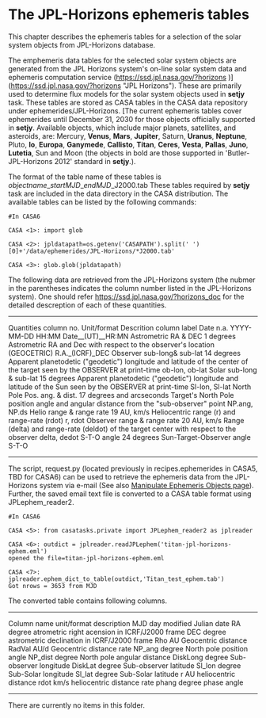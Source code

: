 

# The JPL-Horizons ephemeris tables 

This chapter describes the ephemeris tables for a selection of the solar system objects from JPL-Horizons database.

The emphemeris data tables for the selected solar system objects are generated from the JPL Horizons system\'s on-line solar system data and ephemeris computation service (https://ssd.jpl.nasa.gov/?horizons )](https://ssd.jpl.nasa.gov/?horizons "JPL Horizons"). These are primarily used to determine flux models for the solar system objects used in **setjy** task.  These tables are stored as CASA tables in the  CASA data repository under ephemerides/JPL-Horizons. [The current ephemeris tables cover ephemerides until December 31, 2030 for those objects officially supported in **setjy**. Available objects, which include major planets, satellites, and asteroids, are: Mercury, **Venus**, **Mars**, **Jupiter**, Saturn, **Uranus**, **Neptune**, Pluto, **Io**, **Europa**, **Ganymede**, **Callisto**, **Titan**, **Ceres**, **Vesta**, **Pallas**, **Juno**, **Lutetia**, Sun and Moon (the objects in bold are those supported in \'Butler-JPL-Horizons 2012\' standard in **setjy**.). 

The format of the table name of these tables is *objectname*\_*startMJD*\_*endMJD*\_J2000.tab These tables required by **setjy** task are included in the data directory in the CASA distribution. The available tables can be listed by the following commands:

 

```
#In CASA6

CASA <1>: import glob

CASA <2>: jpldatapath=os.getenv('CASAPATH').split(' ')[0]+'/data/ephemerides/JPL-Horizons/*J2000.tab'

CASA <3>: glob.glob(jpldatapath)
```

 

The following data are retrieved from the JPL-Horizons system (the nubmer in the parentheses indicates the column number listed in the JPL-Horizons system). One should refer https://ssd.jpl.nasa.gov/?horizons_doc for the detailed descreption of each of these quantities.

  ------------------------------- ------------ ------------------------ ---------------------------------------------------------------------------------------------------------------------------------------------------------------------------------- -----------------------
  Quantities                      column no.   Unit/format              Descrition                                                                                                                                                                         column label
  Date                            n.a.         YYYY-MM-DD HH:MM                                                                                                                                                                                            Date\_\_(UT)\_\_HR:MN
  Astrometric RA & DEC            1            degrees                  Astrometric RA and Dec with respect to the observer\'s location (GEOCETRIC)                                                                                                        R.A.\_(ICRF)\_DEC
  Observer sub-long& sub-lat      14           degrees                  Apparent planetodetic (\"geodetic\") longitude and latitude of the center of the target seen by the OBSERVER at print-time   ob-lon, ob-lat
  Solar sub-long & sub-lat        15           degrees                  Apparent planetodetic (\"geodetic\") longitude and latitude of the Sun seen by the OBSERVER at print-time                    Sl-lon, Sl-lat
   North Pole Pos. ang. & dist.    17          degrees and arcseconds    Target\'s North Pole position angle and angular distance from the \"sub-observer\" point                                                                                           NP.ang, NP.ds
   Helio range & range rate        19           AU, km/s                Heliocentric range (r) and range-rate (rdot)                                                                                                                                        r, rdot
   Observer range & range rate     20          AU, km/s                  Range (delta) and range-rate (deldot) of the target center with respect to the observer                                                                                            delta, dedot
   S-T-O angle                     24           degrees                 Sun-Target-Observer angle                                                                                                                                                           S-T-O
  ------------------------------- ------------ ------------------------ ---------------------------------------------------------------------------------------------------------------------------------------------------------------------------------- -----------------------

 The script, request.py (located previously in recipes.ephemerides in CASA5, TBD for CASA6) can be used to retrieve the ephemeris data from the JPL-Horizons system via e-mail (See also [Manipulate Ephemeris Objects page](https://casa.nrao.edu/casadocs-devel/stable/calibration-and-visibility-data/ephemeris-data/manipulation-of-ephemeris-objects "Manipulate Ephemeris Objects")). Further, the saved email text file is converted to a CASA table format using JPLephem_reader2.

 

```
#In CASA6

CASA <5>: from casatasks.private import JPLephem_reader2 as jplreader

CASA <6>: outdict = jplreader.readJPLephem('titan-jpl-horizons-ephem.eml')
opened the file=titan-jpl-horizons-ephem.eml

CASA <7>: jplreader.ephem_dict_to_table(outdict,'Titan_test_ephem.tab')
Got nrows = 3653 from MJD
```

The converted table contains following columns.

  ------------- ------------- ------------------------------------------------
  Column name   unit/format   description
  MJD           day           modified Julian date
  RA            degree         atrometric right acension in ICRF/J2000 frame
  DEC           degree         astrometric declination in ICRF/J2000 frame
  Rho           AU            Geocentric distance
  RadVal        AU/d          Geocentric distance rate
  NP_ang        degree        North pole position angle
  NP_dist       degree        North pole angular distance
  DiskLong      degree        Sub-observer longitude
  DiskLat       degree        Sub-observer latitude
  Sl_lon        degree        Sub-Solar longitude
  Sl_lat        degree        Sub-Solar latitude
  r             AU            heliocentric distance
  rdot          km/s          heliocentric distance rate
  phang         degree        phase angle
  ------------- ------------- ------------------------------------------------

 

There are currently no items in this folder.


